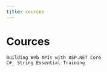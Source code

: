 ```yaml
---
title: cources
---
```



# Cources

``` list
Building Web APIs with ASP.NET Core
C#_ String Essential Training


```